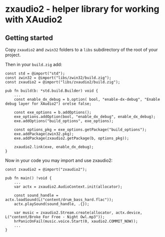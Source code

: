 # zxaudio2 - helper library for working with XAudio2

## Getting started

Copy `zxaudio2` and `zwin32` folders to a `libs` subdirectory of the root of your project.

Then in your `build.zig` add:

```zig
const std = @import("std");
const zwin32 = @import("libs/zwin32/build.zig");
const zxaudio2 = @import("libs/zxaudio2/build.zig");

pub fn build(b: *std.build.Builder) void {
    ...
    const enable_dx_debug = b.option( bool, "enable-dx-debug", "Enable debug layer for XAudio2") orelse false;

    const exe_options = b.addOptions();
    exe_options.addOption(bool, "enable_dx_debug", enable_dx_debug);
    exe.addOptions("build_options", exe_options);

    const options_pkg = exe_options.getPackage("build_options");
    exe.addPackage(zwin32.pkg);
    exe.addPackage(zxaudio2.getPackage(b, options_pkg));

    zxaudio2.link(exe, enable_dx_debug);
}
```

Now in your code you may import and use zxaudio2:

```zig
const zxaudio2 = @import("zxaudio2");

pub fn main() !void {
    ...
    var actx = zxaudio2.AudioContext.init(allocator);

    const sound_handle = actx.loadSound(L("content/drum_bass_hard.flac"));
    actx.playSound(sound_handle, .{});

    var music = zxaudio2.Stream.create(allocator, actx.device, L("content/Broke For Free - Night Owl.mp3"));
    hrPanicOnFail(music.voice.Start(0, xaudio2.COMMIT_NOW));
    ...
}
```
